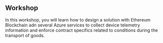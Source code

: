 ## Workshop
In this workshop, you will learn how to design a solution with Ethereum Blockchain adn several Azure services to collect device telemetry information and enforce contract specifics related to conditions during the transport of goods.